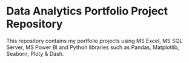 # Data Analytics Portfolio Project Repository

This repository contains my portfolio projects using MS Excel, MS SQL Server, MS Power BI and Python libraries such as Pandas, Matplotlib, Seaborn, Ploty & Dash. 
